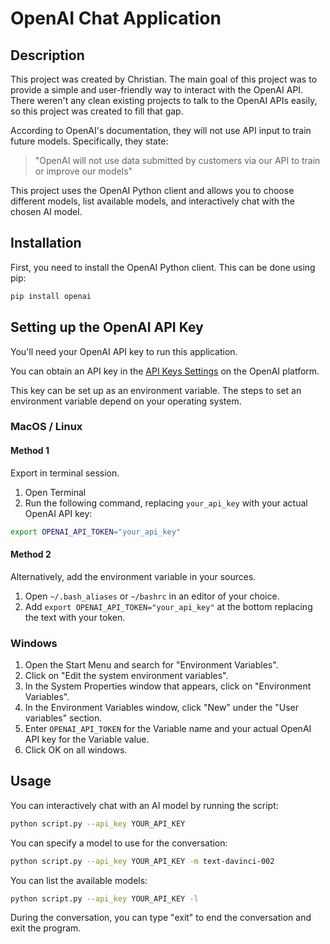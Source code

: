 # OpenAI Chat Application

## Description

This project was created by Christian. The main goal of this project was to provide a simple and user-friendly way to interact with the OpenAI API. There weren't any clean existing projects to talk to the OpenAI APIs easily, so this project was created to fill that gap.

According to OpenAI's documentation, they will not use API input to train future models. Specifically, they state:

> "OpenAI will not use data submitted by customers via our API to train or improve our models"

This project uses the OpenAI Python client and allows you to choose different models, list available models, and interactively chat with the chosen AI model.

## Installation

First, you need to install the OpenAI Python client. This can be done using pip:

```bash
pip install openai
```

## Setting up the OpenAI API Key

You'll need your OpenAI API key to run this application.

You can obtain an API key in the [API Keys Settings](https://platform.openai.com/account/api-keys) on the OpenAI platform.

This key can be set up as an environment variable. The steps to set an environment variable depend on your operating system.

### MacOS / Linux
#### Method 1
Export in terminal session.
1. Open Terminal
2. Run the following command, replacing `your_api_key` with your actual OpenAI API key:

```bash
export OPENAI_API_TOKEN="your_api_key"
```
#### Method 2
Alternatively, add the environment variable in your sources.
1. Open `~/.bash_aliases` or `~/bashrc` in an editor of your choice.
2. Add `export OPENAI_API_TOKEN="your_api_key"` at the bottom replacing the text with your token.

### Windows

1. Open the Start Menu and search for "Environment Variables".
2. Click on "Edit the system environment variables".
3. In the System Properties window that appears, click on "Environment Variables".
4. In the Environment Variables window, click "New" under the "User variables" section.
5. Enter `OPENAI_API_TOKEN` for the Variable name and your actual OpenAI API key for the Variable value.
6. Click OK on all windows.

## Usage

You can interactively chat with an AI model by running the script:

```bash
python script.py --api_key YOUR_API_KEY
```

You can specify a model to use for the conversation:

```bash
python script.py --api_key YOUR_API_KEY -m text-davinci-002
```

You can list the available models:

```bash
python script.py --api_key YOUR_API_KEY -l
```

During the conversation, you can type "exit" to end the conversation and exit the program.
